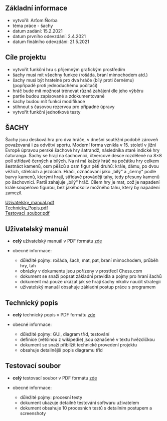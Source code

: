 ## Základní informace
- vytvořil: Arťom Ňorba
- téma práce - šachy
- datum zadání: 15.2.2021
- datum prvního odevzdání: 2.4.2021
- datum finálního odevzdání: 21.5.2021

## Cíle projektu
- vytvořit funkční hru s příjemným grafickým prostředím
- šachy musí mít všechny funkce (rošáda, braní mimochodem atd.)
- šachy musí být hratelné pro dva hráče (bílý proti černému)<br>
(popřípadě proti jednoduchému počítači)
- hráč bude mít možnost trénovat různá zahájení dle jeho výběru
- partie budou zapisované a zdokumentované
- šachy budou mít funkci modifikace 
- stihnout s časovou rezervou pro případné úpravy
- vytvořit funkční jednotkové testy

## ŠACHY
Šachy jsou desková hra pro dva hráče, v dnešní soutěžní podobě zároveň považovaná i za odvětví sportu. Moderní forma vznikla v 15. století v jižní Evropě úpravou perské šachové hry šatrandž, následníka staré indické hry čaturanga. Šachy se hrají na šachovnici, čtvercové desce rozdělené na 8×8 polí střídavě černých a bílých. Na ní má každý hráč na počátku hry celkem šestnáct kamenů, osm pěšců a osm figur pěti druhů: krále, dámu, po dvou věžích, střelcích a jezdcích. Hráči, označovaní jako „bílý“ a „černý“ podle barvy kamenů, kterými hrají, střídavě provádějí tahy, tedy přesuny kamenů po šachovnici. Partii zahajuje „bílý“ hráč. Cílem hry je mat, což je napadení krále soupeřovo figurou, bez jakéhokoliv možného tahu, který by napadení zamezil. 

[Uzivatelsky_manual.pdf](uploads/68b04a743d06a2f31aca6995f54ce0a5/git_customer.pdf)<br>
[Technicky_Popis.pdf](uploads/e1ef1db77b031a24b5a7d438ca24306e/git_technicky.pdf)<br>
[Testovaci_soubor.pdf](uploads/747634814393625f8082085c8384a5d1/git_testovani.pdf)

## Uživatelský manuál
- <strong>celý </strong> uživatelský manuál v PDF formátu [zde](uploads/68b04a743d06a2f31aca6995f54ce0a5/git_customer.pdf) 

- obecné informace:
   - důležité pojmy: rošáda, šach, mat, pat, braní mimochodem, průběh hry, tah
   - obrázky v dokumentu jsou pořízeny v prostředí Chess.com
   - dokument se snaží popsat základní pravidla a pojmy pro hraní šachů
   - dokument má pouze ukázat jak se hrají šachy nikoliv naučit strategii
   - uživatelský manuál obsahuje základní postup práce s programem 


## Technický popis
- <strong>celý </strong> technický popis v PDF formátu [zde](uploads/e1ef1db77b031a24b5a7d438ca24306e/git_technicky.pdf)

- obecné informace:
   - důležité pojmy: GUI, diagram tříd, testování 
   - definice (většinou z wikipedie) jsou označené v textu hvězdičkou
   - dokument se snaží přiblížit technické provedení projektu
   - obsahuje detailnější popis diagramu tříd

## Testovací soubor
- <strong>celý </strong> testovací soubor v PDF formátu [zde](uploads/747634814393625f8082085c8384a5d1/git_testovani.pdf)

- obecné informace:
   - důležité pojmy: procesní testy
   - dokument ukazuje detailně testování softwaru uživatelem
   - dokument obsahuje 10 procesních testů s detailním postupem a screenshoty
